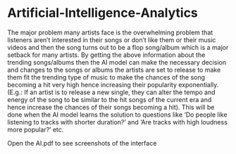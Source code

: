 # Artificial-Intelligence-Analytics
The major problem many artists face is the overwhelming problem that listeners aren’t interested in their songs or don’t like them or their music videos and then the song turns out to be a flop song/album which is a major setback for many artists. By getting the above information about the trending songs/albums then the AI model can make the necessary decision and changes to the songs or albums the artists are set to release to make them fit the trending type of music to make the chances of the song becoming a hit very high hence increasing their popularity exponentially. (E.g.: If an artist is to release a new single, they can alter the tempo and energy of the song to be similar to the hit songs of the current era and hence increase the chances of their songs becoming a hit). This will be done when the AI model learns the solution to questions like ‘Do people like listening to tracks with shorter duration?’ and ‘Are tracks with high loudness more popular?’ etc.

Open the AI.pdf to see screenshots of the interface 
